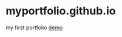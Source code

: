 # myportfolio.github.io
my first portfolio
[demo](https://yousri-meftah.github.io/myportfolio.github.io/)
